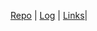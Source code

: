 [Repo](https://github.com/Dristand/os212) | [Log](https://github.com/Dristand/os212/blob/master/TXT/mylog.txt) | [Links](https://Dristand.github.io/os212/LINKS)| 
